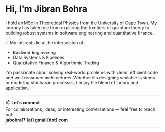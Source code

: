 # Hi, I'm Jibran Bohra

I hold an MSc in Theoretical Physics from the University of Cape Town. My journey has taken me from exploring the frontiers of quantum theory to building robust systems in software engineering and quantitative finance.

💡 My interests lie at the intersection of:
- Backend Engineering  
- Data Systems & Pipelines  
- Quantitative Finance & Algorithmic Trading  

I'm passionate about solving real-world problems with clean, efficient code and well-reasoned architectures. Whether it's designing scalable systems or modeling stochastic processes, I enjoy the blend of theory and application.

---

📫 **Let’s connect**  
For collaborations, ideas, or interesting conversations — feel free to reach out:  
**jabohra17 [at] gmail [dot] com**

---
